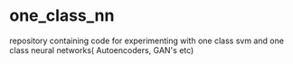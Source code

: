 # one_class_nn
repository containing code for experimenting with one class svm and one class neural networks( Autoencoders, GAN's etc)

